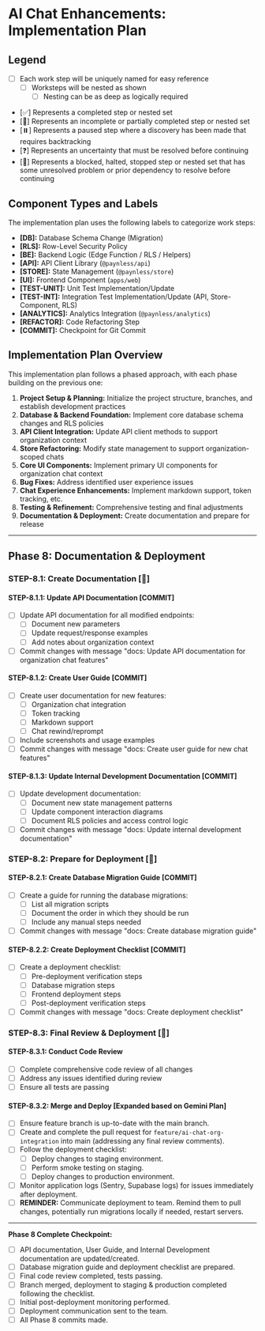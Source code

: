 # AI Chat Enhancements: Implementation Plan

## Legend

*   [ ] Each work step will be uniquely named for easy reference 
    *   [ ] Worksteps will be nested as shown
        *   [ ] Nesting can be as deep as logically required 
*   [✅] Represents a completed step or nested set
*   [🚧] Represents an incomplete or partially completed step or nested set
*   [⏸️] Represents a paused step where a discovery has been made that requires backtracking 
*   [❓] Represents an uncertainty that must be resolved before continuing 
*   [🚫] Represents a blocked, halted, stopped step or nested set that has some unresolved problem or prior dependency to resolve before continuing

## Component Types and Labels

The implementation plan uses the following labels to categorize work steps:

* **[DB]:** Database Schema Change (Migration)
* **[RLS]:** Row-Level Security Policy
* **[BE]:** Backend Logic (Edge Function / RLS / Helpers)
* **[API]:** API Client Library (`@paynless/api`)
* **[STORE]:** State Management (`@paynless/store`)
* **[UI]:** Frontend Component (`apps/web`)
* **[TEST-UNIT]:** Unit Test Implementation/Update
* **[TEST-INT]:** Integration Test Implementation/Update (API, Store-Component, RLS)
* **[ANALYTICS]:** Analytics Integration (`@paynless/analytics`)
* **[REFACTOR]:** Code Refactoring Step
* **[COMMIT]:** Checkpoint for Git Commit

## Implementation Plan Overview

This implementation plan follows a phased approach, with each phase building on the previous one:

1. **Project Setup & Planning:** Initialize the project structure, branches, and establish development practices
2. **Database & Backend Foundation:** Implement core database schema changes and RLS policies
3. **API Client Integration:** Update API client methods to support organization context
4. **Store Refactoring:** Modify state management to support organization-scoped chats
5. **Core UI Components:** Implement primary UI components for organization chat context
6. **Bug Fixes:** Address identified user experience issues
7. **Chat Experience Enhancements:** Implement markdown support, token tracking, etc.
8. **Testing & Refinement:** Comprehensive testing and final adjustments
9. **Documentation & Deployment:** Create documentation and prepare for release

---

## Phase 8: Documentation & Deployment

### STEP-8.1: Create Documentation [🚧]

#### STEP-8.1.1: Update API Documentation [COMMIT]
* [ ] Update API documentation for all modified endpoints:
  * [ ] Document new parameters
  * [ ] Update request/response examples
  * [ ] Add notes about organization context
* [ ] Commit changes with message "docs: Update API documentation for organization chat features"

#### STEP-8.1.2: Create User Guide [COMMIT]
* [ ] Create user documentation for new features:
  * [ ] Organization chat integration
  * [ ] Token tracking
  * [ ] Markdown support
  * [ ] Chat rewind/reprompt
* [ ] Include screenshots and usage examples
* [ ] Commit changes with message "docs: Create user guide for new chat features"

#### STEP-8.1.3: Update Internal Development Documentation [COMMIT]
* [ ] Update development documentation:
  * [ ] Document new state management patterns
  * [ ] Update component interaction diagrams
  * [ ] Document RLS policies and access control logic
* [ ] Commit changes with message "docs: Update internal development documentation"

### STEP-8.2: Prepare for Deployment [🚧]

#### STEP-8.2.1: Create Database Migration Guide [COMMIT]
* [ ] Create a guide for running the database migrations:
  * [ ] List all migration scripts
  * [ ] Document the order in which they should be run
  * [ ] Include any manual steps needed
* [ ] Commit changes with message "docs: Create database migration guide"

#### STEP-8.2.2: Create Deployment Checklist [COMMIT]
* [ ] Create a deployment checklist:
  * [ ] Pre-deployment verification steps
  * [ ] Database migration steps
  * [ ] Frontend deployment steps
  * [ ] Post-deployment verification steps
* [ ] Commit changes with message "docs: Create deployment checklist"

### STEP-8.3: Final Review & Deployment [🚧]

#### STEP-8.3.1: Conduct Code Review
* [ ] Complete comprehensive code review of all changes
* [ ] Address any issues identified during review
* [ ] Ensure all tests are passing

#### STEP-8.3.2: Merge and Deploy [Expanded based on Gemini Plan]
* [ ] Ensure feature branch is up-to-date with the main branch.
* [ ] Create and complete the pull request for `feature/ai-chat-org-integration` into main (addressing any final review comments).
* [ ] Follow the deployment checklist:
  * [ ] Deploy changes to staging environment.
  * [ ] Perform smoke testing on staging.
  * [ ] Deploy changes to production environment.
* [ ] Monitor application logs (Sentry, Supabase logs) for issues immediately after deployment.
* [ ] **REMINDER:** Communicate deployment to team. Remind them to pull changes, potentially run migrations locally if needed, restart servers.

---

**Phase 8 Complete Checkpoint:**
*   [ ] API documentation, User Guide, and Internal Development documentation are updated/created.
*   [ ] Database migration guide and deployment checklist are prepared.
*   [ ] Final code review completed, tests passing.
*   [ ] Branch merged, deployment to staging & production completed following the checklist.
*   [ ] Initial post-deployment monitoring performed.
*   [ ] Deployment communication sent to the team.
*   [ ] All Phase 8 commits made. 